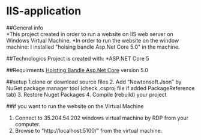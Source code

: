 # IIS-application

##General info <br />
*This project created in order to run a website on IIS web server on Windows Virtual Machine.
*In order to run the website on the window machine: I installed "hoising bandle Asp.Net Core 5.0" in the machine. 

##Technologics
Project is created with:
*ASP.NET Core 5

##Requirments
<a href="https://dotnet.microsoft.com/en-us/download/dotnet/5.0" target="_blank">Hoisting Bandle Asp.Net Core</a> version 5.0

##setup
1.clone or download source files
2. Add “Newtonsoft.Json” by NuGet package manager tool (check .csproj file if added PackageReference tab)
3. Restore Nuget Packages
4. Compile (rebuild) your project

##if you want to run the website on the Virtual Machine
1. Connect to 35.204.54.202 windows virtual machine by RDP from your computer.
2. Browse to “http://localhost:5100/” from the virtual machine. 
